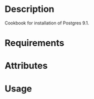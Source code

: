 Description
===========
Cookbook for installation of Postgres 9.1.

Requirements
============

Attributes
==========

Usage
=====

